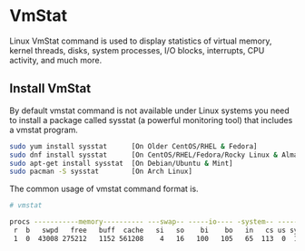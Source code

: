 # VmStat

Linux VmStat command is used to display statistics of virtual memory, kernel threads, disks, system processes, I/O blocks, interrupts, CPU activity, and much more.

## Install VmStat

By default vmstat command is not available under Linux systems you need to install a package called sysstat (a powerful monitoring tool) that includes a vmstat program.

```sh
sudo yum install sysstat      [On Older CentOS/RHEL & Fedora]
sudo dnf install sysstat      [On CentOS/RHEL/Fedora/Rocky Linux & AlmaLinux]
sudo apt-get install sysstat  [On Debian/Ubuntu & Mint]
sudo pacman -S sysstat        [On Arch Linux]
```

The common usage of vmstat command format is.

```sh
# vmstat

procs -----------memory---------- ---swap-- -----io---- -system-- ------cpu-----
 r  b   swpd   free   buff  cache   si   so    bi    bo   in   cs us sy id wa st
 1  0  43008 275212   1152 561208    4   16   100   105   65  113  0  1 96  3  0
```

